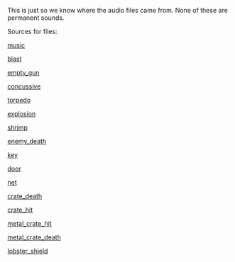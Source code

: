 This is just so we know where the audio files came from. None of these are permanent sounds.

Sources for files:

[music](https://freesound.org/people/UNIVERSFIELD/sounds/755869/)

[blast](https://freesound.org/people/typeoo/sounds/521499/)

[empty_gun](https://freesound.org/people/MATRIXXX_/sounds/448989/)

[concussive](https://freesound.org/people/aust_paul/sounds/30935/)

[torpedo](https://freesound.org/people/Jarusca/sounds/521377/)

[explosion](https://freesound.org/people/bareform/sounds/218721/)

[shrimp](https://freesound.org/people/Mr_KeybOred/sounds/372086/)

[enemy_death](https://freesound.org/people/deleted_user_7709760/sounds/400793/)

[key](https://freesound.org/people/IENBA/sounds/656643/)

[door](https://freesound.org/people/theplax/sounds/593257/)

[net](https://freesound.org/people/bigal13/sounds/654482/)

[crate_death](https://freesound.org/people/Deathscyp/sounds/443293/)

[crate_hit](https://freesound.org/people/NeoSpica/sounds/504618/)

[metal_crate_hit](https://freesound.org/people/Debsound/sounds/168822/)

[metal_crate_death](https://freesound.org/people/JoelAudio/sounds/135463/)

[lobster_shield](https://freesound.org/people/Mrthenoronha/sounds/371922/)
